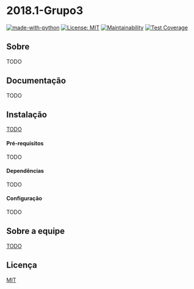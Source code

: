# 2018.1-Grupo3


[![made-with-python](https://img.shields.io/badge/Made%20with-Python-1f425f.svg)](https://www.python.org/)
[![License: MIT](https://img.shields.io/badge/License-MIT-yellow.svg)](https://opensource.org/licenses/MIT)
[![Maintainability](https://api.codeclimate.com/v1/badges/7fc5f5cd8fcb47c363f8/maintainability)](https://codeclimate.com/github/fga-gpp-mds/2018.1-TropicalHazards-BI/maintainability)
[![Test Coverage](https://api.codeclimate.com/v1/badges/7fc5f5cd8fcb47c363f8/test_coverage)](https://codeclimate.com/github/fga-gpp-mds/2018.1-TropicalHazards-BI/test_coverage)

## Sobre
  TODO

## Documentação
  TODO

## Instalação
  [TODO]()

  #### Pré-requisitos
  TODO
  #### Dependências
  TODO
  #### Configuração
  TODO

## Sobre a equipe
  [TODO]()

## Licença
 [MIT](https://github.com/fga-gpp-mds/2018.1-Grupo3/blob/development/LICENSE)
